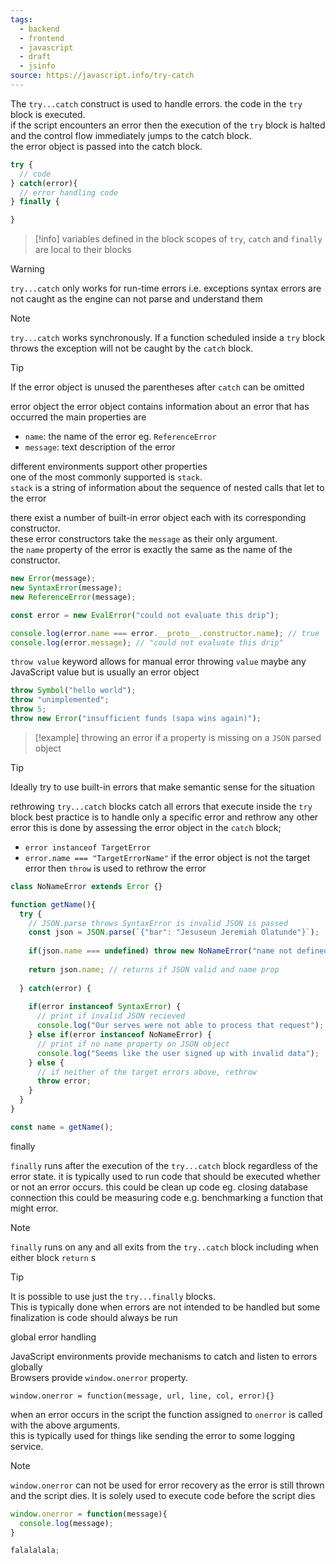 ```yaml
---
tags:
  - backend
  - frontend
  - javascript
  - draft
  - jsinfo
source: https://javascript.info/try-catch
---
```

The `try...catch` construct is used to handle errors. 
the code in the `try` block is executed.  
if the script encounters an error then the execution of the `try` block is halted and the control flow immediately jumps to the catch block.  
the error object is passed into the catch block.  

```javascript
try {
  // code
} catch(error){
  // error handling code
} finally {

}
```

> [!info]
> variables defined in the block scopes of `try`, `catch` and `finally` are local to their blocks

> [!warning]
> `try...catch` only works for run-time errors i.e. exceptions 
> syntax errors are not caught as the engine can not parse and understand them

> [!note]
> `try...catch` works synchronously. If a function scheduled inside a `try` block throws the exception will not be caught by the `catch` block.

> [!tip]
> If the error object is unused the parentheses after `catch` can be omitted 

error object
the error object contains information about an error that has occurred
the main properties are
- `name`: the name of the error eg. `ReferenceError`
- `message`: text description of the error

different environments support other properties  
one of the most commonly supported is `stack`.  
`stack` is a string of information about the sequence of nested calls that let to the error

there exist a number of built-in error object each with its corresponding constructor.  
these error constructors take the `message` as their only argument.  
the `name` property of the error is exactly the same as the name of the constructor.   

```javascript
new Error(message);
new SyntaxError(message);
new ReferenceError(message);
```

```javascript
const error = new EvalError("could not evaluate this drip");

console.log(error.name === error.__proto__.constructor.name); // true
console.log(error.message); // "could not evaluate this drip"
```

`throw value` keyword allows for manual error throwing
`value` maybe any JavaScript value but is usually an error object

```javascript
throw Symbol("hello world");
throw "unimplemented";
throw 5;
throw new Error("insufficient funds (sapa wins again)");
```

> [!example]
> throwing an error if a property is missing on a `JSON` parsed object

> [!tip]
> Ideally try to use built-in errors that make semantic sense for the situation

rethrowing
`try...catch` blocks catch all errors that execute inside the `try` block
best practice is to handle only a specific error and rethrow any other error
this is done by assessing the error object in the `catch` block;
- `error instanceof TargetError`
- `error.name === "TargetErrorName"`
if the error object is not the target error then `throw` is used to rethrow the error

```javascript
class NoNameError extends Error {}

function getName(){
  try {
    // JSON.parse throws SyntaxError is invalid JSON is passed
    const json = JSON.parse(`{"bar": "Jesuseun Jeremiah Olatunde"}`);
  
    if(json.name === undefined) throw new NoNameError("name not defined");
  
    return json.name; // returns if JSON valid and name prop
    
  } catch(error) {
  
    if(error instanceof SyntaxError) {
      // print if invalid JSON recieved
      console.log("Our serves were not able to process that request");
    } else if(error instanceof NoNameError) {
      // print if no name property on JSON object
      console.log("Seems like the user signed up with invalid data");
    } else {
      // if neither of the target errors above, rethrow
      throw error;
    }
  }
}

const name = getName();
```

finally

`finally` runs after the execution of the `try...catch` block regardless of the error state.
it is typically used to run code that should be executed whether or not an error occurs.
this could be clean up code eg. closing  database connection
this could be measuring code e.g. benchmarking a function that might error.

> [!note]
> `finally` runs on any and all exits from the `try..catch` block including when either block `return` s

> [!tip]
> It is possible to use just the `try...finally` blocks.  
> This is typically done when errors are not intended to be handled but some finalization is code should always be run


global error handling

JavaScript environments provide mechanisms to catch and listen to errors globally  
Browsers provide `window.onerror` property.  

`window.onerror = function(message, url, line, col, error){}`

when an error occurs in the script the function assigned to `onerror` is called with the above arguments.  
this is typically used for things like sending the error to some logging service.


> [!note]
> `window.onerror` can not be used for error recovery as the error is still thrown and the script dies. It is solely used to execute code before the script dies
> ```javascript
> window.onerror = function(message){
>   console.log(message);
> }
> 
> falalalala;
> ```

